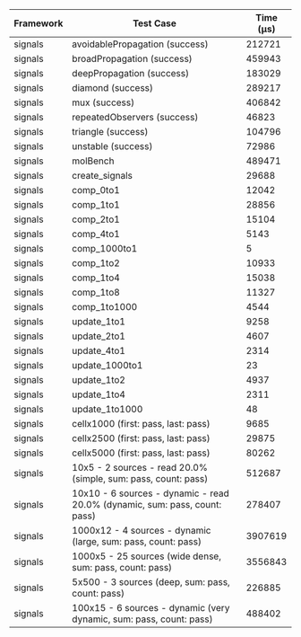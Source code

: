 | Framework | Test Case | Time (μs) |
| --- | --- | --- |
| signals | avoidablePropagation (success) | 212721 |
| signals | broadPropagation (success) | 459943 |
| signals | deepPropagation (success) | 183029 |
| signals | diamond (success) | 289217 |
| signals | mux (success) | 406842 |
| signals | repeatedObservers (success) | 46823 |
| signals | triangle (success) | 104796 |
| signals | unstable (success) | 72986 |
| signals | molBench | 489471 |
| signals | create_signals | 29688 |
| signals | comp_0to1 | 12042 |
| signals | comp_1to1 | 28856 |
| signals | comp_2to1 | 15104 |
| signals | comp_4to1 | 5143 |
| signals | comp_1000to1 | 5 |
| signals | comp_1to2 | 10933 |
| signals | comp_1to4 | 15038 |
| signals | comp_1to8 | 11327 |
| signals | comp_1to1000 | 4544 |
| signals | update_1to1 | 9258 |
| signals | update_2to1 | 4607 |
| signals | update_4to1 | 2314 |
| signals | update_1000to1 | 23 |
| signals | update_1to2 | 4937 |
| signals | update_1to4 | 2311 |
| signals | update_1to1000 | 48 |
| signals | cellx1000 (first: pass, last: pass) | 9685 |
| signals | cellx2500 (first: pass, last: pass) | 29875 |
| signals | cellx5000 (first: pass, last: pass) | 80262 |
| signals | 10x5 - 2 sources - read 20.0% (simple, sum: pass, count: pass) | 512687 |
| signals | 10x10 - 6 sources - dynamic - read 20.0% (dynamic, sum: pass, count: pass) | 278407 |
| signals | 1000x12 - 4 sources - dynamic (large, sum: pass, count: pass) | 3907619 |
| signals | 1000x5 - 25 sources (wide dense, sum: pass, count: pass) | 3556843 |
| signals | 5x500 - 3 sources (deep, sum: pass, count: pass) | 226885 |
| signals | 100x15 - 6 sources - dynamic (very dynamic, sum: pass, count: pass) | 488402 |

